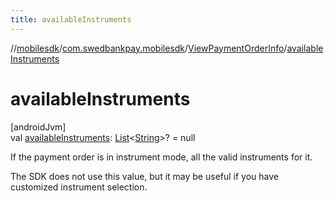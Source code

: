 ```yaml
---
title: availableInstruments
---
```

//[mobilesdk](../../../index.html)/[com.swedbankpay.mobilesdk](../index.html)/[ViewPaymentOrderInfo](index.html)/[availableInstruments](available-instruments.html)



# availableInstruments



[androidJvm]\
val [availableInstruments](available-instruments.html): [List](https://kotlinlang.org/api/latest/jvm/stdlib/kotlin.collections/-list/index.html)&lt;[String](https://kotlinlang.org/api/latest/jvm/stdlib/kotlin/-string/index.html)&gt;? = null



If the payment order is in instrument mode, all the valid instruments for it.



The SDK does not use this value, but it may be useful if you have customized instrument selection.




